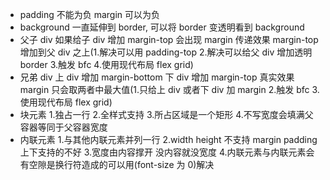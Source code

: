 - padding 不能为负 margin 可以为负
- background 一直延伸到 border, 可以将 border 变透明看到 background
- 父子 div 如果给子 div 增加 margin-top 会出现 margin 传递效果 margin-top 增加到父 div 之上(1.解决可以用 padding-top 2.解决可以给父 div 增加透明 border 3.触发 bfc 4.使用现代布局 flex grid)
- 兄弟 div 上 div 增加 margin-bottom 下 div 增加 margin-top 真实效果 margin 只会取两者中最大值(1.只给上 div 或者下 div 加 margin 2.触发 bfc 3.使用现代布局 flex grid)
- 块元素 1.独占一行 2.全样式支持 3.所占区域是一个矩形 4.不写宽度会填满父容器等同于父容器宽度
- 内联元素 1.与其他内联元素并列一行 2.width height 不支持 margin padding 上下支持的不好 3.宽度由内容撑开 没内容就没宽度 4.内联元素与内联元素会有空隙是换行符造成的可以用(font-size 为 0)解决
